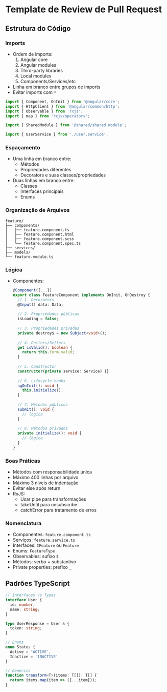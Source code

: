 # Template de Review de Pull Request

## Estrutura do Código

### Imports
- Ordem de imports:
  1. Angular core
  2. Angular modules
  3. Third-party libraries
  4. Local modules
  5. Components/Services/etc
- Linha em branco entre grupos de imports
- Evitar imports com `*`

```typescript
import { Component, OnInit } from '@angular/core';
import { HttpClient } from '@angular/common/http';
import { Observable } from 'rxjs';
import { map } from 'rxjs/operators';

import { SharedModule } from '@shared/shared.module';

import { UserService } from './user.service';
```

### Espaçamento
- Uma linha em branco entre:
  - Métodos
  - Propriedades diferentes
  - Decorators e suas classes/propriedades
- Duas linhas em branco entre:
  - Classes
  - Interfaces principais
  - Enums

### Organização de Arquivos
```
feature/
├── components/
│   ├── feature.component.ts
│   ├── feature.component.html
│   ├── feature.component.scss
│   └── feature.component.spec.ts
├── services/
├── models/
└── feature.module.ts
```

### Lógica
- Componentes:
  ```typescript
  @Component({...})
  export class FeatureComponent implements OnInit, OnDestroy {
    // 1. Decorators
    @Input() data: Data;
    
    // 2. Propriedades públicas
    isLoading = false;
    
    // 3. Propriedades privadas
    private destroy$ = new Subject<void>();
    
    // 4. Getters/Setters
    get isValid(): boolean {
      return this.form.valid;
    }
    
    // 5. Constructor
    constructor(private service: Service) {}
    
    // 6. Lifecycle hooks
    ngOnInit(): void {
      this.initialize();
    }
    
    // 7. Métodos públicos
    submit(): void {
      // lógica
    }
    
    // 8. Métodos privados
    private initialize(): void {
      // lógica
    }
  }
  ```

### Boas Práticas
- Métodos com responsabilidade única
- Máximo 400 linhas por arquivo
- Máximo 3 níveis de indentação
- Evitar else após return
- RxJS: 
  - Usar pipe para transformações
  - takeUntil para unsubscribe
  - catchError para tratamento de erros

### Nomenclatura
- Componentes: `feature.component.ts`
- Serviços: `feature.service.ts`
- Interfaces: `IFeature` ou `Feature`
- Enums: `FeatureType`
- Observables: sufixo `$`
- Métodos: verbo + substantivo
- Private properties: prefixo `_`

## Padrões TypeScript
```typescript
// Interfaces vs Types
interface User {
  id: number;
  name: string;
}

type UserResponse = User & {
  token: string;
}

// Enums
enum Status {
  Active = 'ACTIVE',
  Inactive = 'INACTIVE'
}

// Generics
function transform<T>(items: T[]): T[] {
  return items.map(item => ({...item}));
}
```
